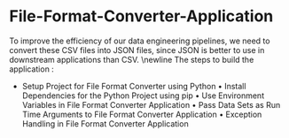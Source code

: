 # File-Format-Converter-Application
To improve the efficiency of our data engineering pipelines, we need to convert these CSV files into JSON files, since JSON is better to use in downstream applications than CSV. \newline
The steps to build the application :
- Setup Project for File Format Converter using Python
•	Install Dependencies for the Python Project using pip
•	Use Environment Variables in File Format Converter Application
•	Pass Data Sets as Run Time Arguments to File Format Converter Application
•	Exception Handling in File Format Converter Application


